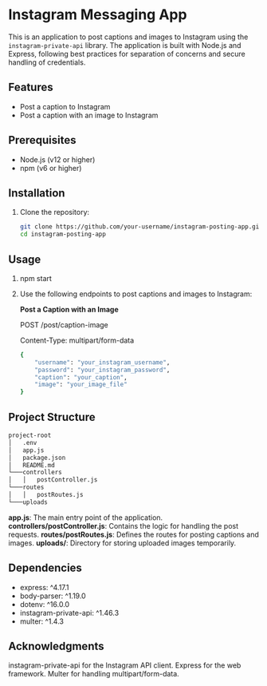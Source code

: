 # Instagram Messaging App

This is an application to post captions and images to Instagram using the `instagram-private-api` library. The application is built with Node.js and Express, following best practices for separation of concerns and secure handling of credentials.

## Features

- Post a caption to Instagram
- Post a caption with an image to Instagram

## Prerequisites

- Node.js (v12 or higher)
- npm (v6 or higher)

## Installation

1. Clone the repository:
   ```bash
   git clone https://github.com/your-username/instagram-posting-app.git
   cd instagram-posting-app
   ```

## Usage

1. npm start

2. Use the following endpoints to post captions and images to Instagram:

    __Post a Caption with an Image__

    POST /post/caption-image

    Content-Type: multipart/form-data

    ```bash
    {
        "username": "your_instagram_username",
        "password": "your_instagram_password",
        "caption": "your_caption",
        "image": "your_image_file"
    }
    ```

## Project Structure

```bash
project-root
│   .env
│   app.js
│   package.json
│   README.md
└───controllers
│   │   postController.js
└───routes
│   │   postRoutes.js
└───uploads
```

**app.js**: The main entry point of the application.
**controllers/postController.js**: Contains the logic for handling the post requests.
**routes/postRoutes.js**: Defines the routes for posting captions and images.
**uploads/**: Directory for storing uploaded images temporarily.

## Dependencies

- express: ^4.17.1
- body-parser: ^1.19.0
- dotenv: ^16.0.0
- instagram-private-api: ^1.46.3
- multer: ^1.4.3

## Acknowledgments

instagram-private-api for the Instagram API client.
Express for the web framework.
Multer for handling multipart/form-data.